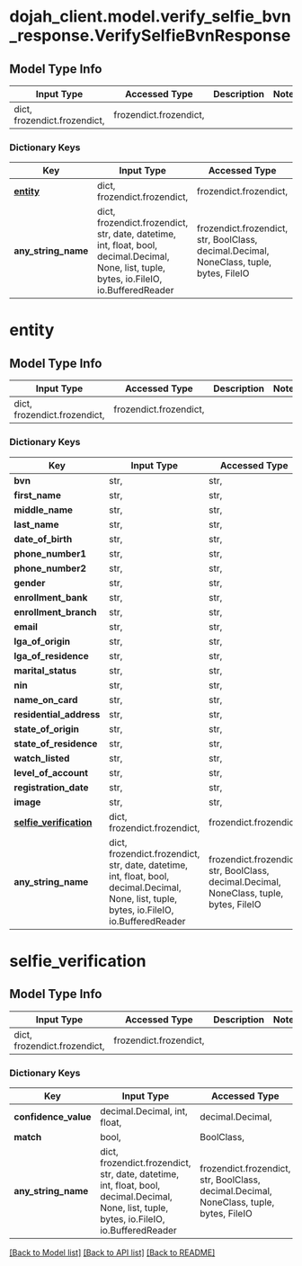 # dojah_client.model.verify_selfie_bvn_response.VerifySelfieBvnResponse

## Model Type Info
Input Type | Accessed Type | Description | Notes
------------ | ------------- | ------------- | -------------
dict, frozendict.frozendict,  | frozendict.frozendict,  |  | 

### Dictionary Keys
Key | Input Type | Accessed Type | Description | Notes
------------ | ------------- | ------------- | ------------- | -------------
**[entity](#entity)** | dict, frozendict.frozendict,  | frozendict.frozendict,  |  | [optional] 
**any_string_name** | dict, frozendict.frozendict, str, date, datetime, int, float, bool, decimal.Decimal, None, list, tuple, bytes, io.FileIO, io.BufferedReader | frozendict.frozendict, str, BoolClass, decimal.Decimal, NoneClass, tuple, bytes, FileIO | any string name can be used but the value must be the correct type | [optional]

# entity

## Model Type Info
Input Type | Accessed Type | Description | Notes
------------ | ------------- | ------------- | -------------
dict, frozendict.frozendict,  | frozendict.frozendict,  |  | 

### Dictionary Keys
Key | Input Type | Accessed Type | Description | Notes
------------ | ------------- | ------------- | ------------- | -------------
**bvn** | str,  | str,  |  | [optional] 
**first_name** | str,  | str,  |  | [optional] 
**middle_name** | str,  | str,  |  | [optional] 
**last_name** | str,  | str,  |  | [optional] 
**date_of_birth** | str,  | str,  |  | [optional] 
**phone_number1** | str,  | str,  |  | [optional] 
**phone_number2** | str,  | str,  |  | [optional] 
**gender** | str,  | str,  |  | [optional] 
**enrollment_bank** | str,  | str,  |  | [optional] 
**enrollment_branch** | str,  | str,  |  | [optional] 
**email** | str,  | str,  |  | [optional] 
**lga_of_origin** | str,  | str,  |  | [optional] 
**lga_of_residence** | str,  | str,  |  | [optional] 
**marital_status** | str,  | str,  |  | [optional] 
**nin** | str,  | str,  |  | [optional] 
**name_on_card** | str,  | str,  |  | [optional] 
**residential_address** | str,  | str,  |  | [optional] 
**state_of_origin** | str,  | str,  |  | [optional] 
**state_of_residence** | str,  | str,  |  | [optional] 
**watch_listed** | str,  | str,  |  | [optional] 
**level_of_account** | str,  | str,  |  | [optional] 
**registration_date** | str,  | str,  |  | [optional] 
**image** | str,  | str,  |  | [optional] 
**[selfie_verification](#selfie_verification)** | dict, frozendict.frozendict,  | frozendict.frozendict,  |  | [optional] 
**any_string_name** | dict, frozendict.frozendict, str, date, datetime, int, float, bool, decimal.Decimal, None, list, tuple, bytes, io.FileIO, io.BufferedReader | frozendict.frozendict, str, BoolClass, decimal.Decimal, NoneClass, tuple, bytes, FileIO | any string name can be used but the value must be the correct type | [optional]

# selfie_verification

## Model Type Info
Input Type | Accessed Type | Description | Notes
------------ | ------------- | ------------- | -------------
dict, frozendict.frozendict,  | frozendict.frozendict,  |  | 

### Dictionary Keys
Key | Input Type | Accessed Type | Description | Notes
------------ | ------------- | ------------- | ------------- | -------------
**confidence_value** | decimal.Decimal, int, float,  | decimal.Decimal,  |  | [optional] 
**match** | bool,  | BoolClass,  |  | [optional] 
**any_string_name** | dict, frozendict.frozendict, str, date, datetime, int, float, bool, decimal.Decimal, None, list, tuple, bytes, io.FileIO, io.BufferedReader | frozendict.frozendict, str, BoolClass, decimal.Decimal, NoneClass, tuple, bytes, FileIO | any string name can be used but the value must be the correct type | [optional]

[[Back to Model list]](../../README.md#documentation-for-models) [[Back to API list]](../../README.md#documentation-for-api-endpoints) [[Back to README]](../../README.md)


